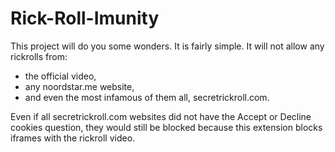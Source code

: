 # Rick-Roll-Imunity
This project will do you some wonders.
It is fairly simple. 
It will not allow any rickrolls from: 
- the official video, 
- any noordstar.me website, 
- and even the most infamous of them all, secretrickroll.com. 

Even if all secretrickroll.com websites did not have the Accept or Decline cookies question, they would still be blocked because this extension blocks iframes with the rickroll video.
